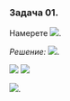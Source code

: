 ### Задача 01. 
Намерете <img src="https://latex.codecogs.com/svg.latex?\Large&space;P\big(\{\varnothing\}\timex\{\{\varnothing\}\}\big)\times{P(\varnothing)}">.

*Решение:* <img src="https://latex.codecogs.com/svg.latex?\Large&space;\{\underbrace{\varnothing}_{a}\}\times\{\underbrace{\{\varnothing\}}_{b}\}=\{a\}\times{\{b\}}=\{(a,b)\}=\{\underbrace{(\varnothing,\{\varnothing\})}_{c}\}">.

<img src="https://latex.codecogs.com/svg.latex?\Large&space;P\big(\{c\}\big)=\{\varnothing,\{c\}\}=\{\varnothing,\{\(\varnothing,\{\varnothing\})\}\}">

<img src="https://latex.codecogs.com/svg.latex?\Large&space;P(\varnothing)=\{\varnothing\}">

<img src="https://latex.codecogs.com/svg.latex?\Large&space;P\big(\{c\}\big)\times{P(\varnothing)}=\{\varnothing,\{c\}\}\times{\{\varnothing\}}=\{(\varnothing,\varnothing),(\{c\},\varnothing)\}=\{(\varnothing,\varnothing),(\{(\varnothing,\{\varnothing\})\},\varnothing)\}">.
